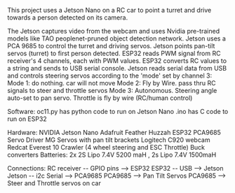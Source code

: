 This project uses a Jetson Nano on a RC car to point a turret and drive towards a person detected on its camera. 

The Jetson captures video from the webcam and uses Nvidia pre-trained models like TAO peoplenet-pruned object detection network.
Jetson uses a PCA 9685 to control the turret and driving servos. Jetson points pan-tilt servos (turret) to first person detected.
ESP32 reads PWM signal from RC receiver's 4 channels, each with PWM values. ESP32 converts RC values to a string and sends to USB serial console.
Jetson reads serial data from USB and controls steering servos according to the 'mode' set by channel 3: 
  Mode 1: do nothing. car will not move
  Mode 2: Fly by Wire. pass thru RC signals to steer and throttle servos
  Mode 3: Autonomous. Steering angle auto-set to pan servo. Throttle is fly by wire (RC/human control)

Software:
oc11.py has python code to run on Jetson Nano
.ino has C code to run on ESP32

Hardware:
NVIDIA Jetson Nano
Adafruit Feather Huzzah ESP32
PCA9685 Servo Driver
MG Servos with pan tilt brackets
Logitech C920 webcam
Redcat Everest 10 Crawler (4 wheel steering and ESC Throttle)
Buck converters
Batteries: 2x 2S Lipo 7.4V 5200 maH , 2s Lipo 7.4V 1500maH

Connections:
RC receiver -- GPIO pins --> ESP32
ESP32 -- USB --> Jetson
Jetson -- i2c Serial --> PCA9685
PCA9685 --> Pan Tilt Servos
PCA9685 --> Steer and Throttle servos on car

